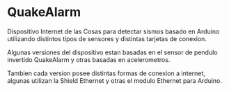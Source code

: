 # QuakeAlarm
Dispositivo Internet de las Cosas para detectar sismos basado en Arduino utilizando distintos tipos de sensores y distintas tarjetas de conexion.

Algunas versiones del dispositivo estan basadas en el sensor de pendulo invertido QuakeAlarm y otras basadas en acelerometros.

Tambien cada version posee distintas formas de conexion a internet, algunas utilizan la Shield Ethernet y otras el modulo Ethernet para Arduino.


